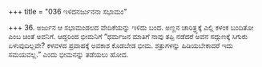 +++
title = "036 ಇಳಿದನರ್ಜುನನಾ ಸಭಾಮಂ"

+++
36. ಅರ್ಜುನ ಆ ಸಭಾಮಂಡಲದ ವೇದಿಕೆಯನ್ನು ಇಳಿದು ಬಂದ. ಅಣ್ಣನ ಚಾರಿತ್ರ್ಯಕ್ಕೆ ಎಲ್ಲಿ ಕಳಂಕ ಬಂದಿತೋ ಎಂಬ ಚಿಂತೆ ಅವನಿಗೆ. ಆದ್ದರಿಂದ ಭೀಮನಿಗೆ “ಧರ್ಮಜನ ಮಾತಿಗೆ ನಾವು ತಪ್ಪಿ ನಡೆದರೆ ಅವನ ಸದ್ಗುಣಕ್ಕೆ ಸಿಗುರು ಏಳುವುದಿಲ್ಲವೇ? ಕಳವಳದ  ಪ್ರವಾಹಕ್ಕೆ  ಅವಕಾಶ ಕೊಡಬೇಡ ಭೀಮ. ಶತ್ರುಗಳನ್ನು ಹಿಡಿಯಬೇಕಾದರೆ ಇದು ಸಮಯವಲ್ಲ.” ಎಂದು ಭೀಮನನ್ನು ತಡೆಯಲು ಹೋದ.